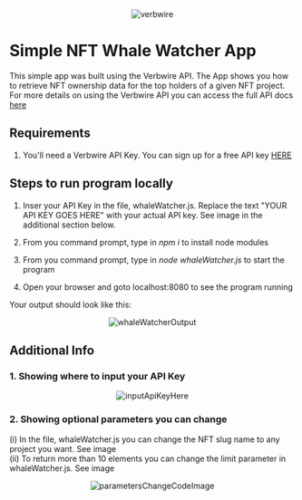 <div align="center">
    <img alt="verbwire" src="resources/verbwire_logo_gh.png"/>
</div>

# Simple NFT Whale Watcher App
This simple app was built using the Verbwire API. The App shows you how to retrieve NFT ownership data for the top holders of a given NFT project. For more details on using the Verbwire API you can access the full API docs [here](https://docs.verbwire.com/docs)

## Requirements
1. You'll need a Verbwire API Key. You can sign up for a free API key [HERE](https://www.verbwire.com/auth/register)

## Steps to run program locally
1. Inser your API Key in the file, whaleWatcher.js. Replace the text "YOUR API KEY GOES HERE" with your actual API key. See image in the additional section below.

2. From you command prompt, type in *npm i* to install node modules

3. From you command prompt, type in *node whaleWatcher.js* to start the program 

4. Open your browser and goto localhost:8080 to see the program running

Your output should look like this:

<div align="center">
    <img alt="whaleWatcherOutput" src="resources/sample_output_simple_whale-watcher.jpg"/>
</div>


## Additional Info
### 1. Showing where to input your API Key
<div align="center">
    <img alt="inputApiKeyHere" src="resources/input_api_key_here_.jpg"/>
</div>

### 2. Showing optional parameters you can change
(i)  In the file, whaleWatcher.js you can change the NFT slug name to any project you want. See image  
(ii) To return more than 10 elements you can change the limit parameter in whaleWatcher.js. See image

<div align="center">
    <img alt="parametersChangeCodeImage" src="resources/code_simple_whale-watcher_.jpg"/>
</div>
